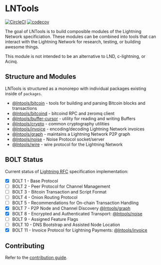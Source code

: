 # LNTools

[![CircleCI](https://circleci.com/gh/altangent/lntools/tree/master.svg?style=shield)](https://circleci.com/gh/altangent/lntools/tree/master)
[![codecov](https://codecov.io/gh/altangent/lntools/branch/master/graph/badge.svg)](https://codecov.io/gh/altangent/lntools)

The goal of LNTools is to build composible modules of the Lightning Network specificiation. These modules can be combined into tools that can interact with the Lightning Network for research, testing, or building awesome things.

This module is not intended to be an alternative to LND, c-lightning, or Acinq.

## Structure and Modules

LNTools is structured as a monorepo with individual packages existing inside of `packages`.

- [@lntools/bitcoin](packages/lntools-bitcoin) - tools for building and parsing Bitcoin blocks and transactions
- [@lntools/bitcoind](packages/lntools-bitcoind) - bitcoind RPC and zeromq client
- [@lntools/buffer-cursor](packages/lntools-buffer-cursor) - utility for reading and writing Buffers
- [@lntools/crypto](packages/lntools-crypto) - common cryptography utilities
- [@lntools/invoice](packages/lntools-invoice) - encoding/decoding Lightning Network invoices
- [@lntools/graph](packages/lntools-graph) - maintains a Lightning Network P2P graph
- [@lntools/noise](packages/lntools-noise) - Noise Protocol socket/server
- [@lntools/wire](packages/lntools-wire) - wire protocol for the Lightning Network

## BOLT Status

Current status of [Lightning RFC](https://github.com/lightningnetwork/lightning-rfc) specification implementation:

- [x] BOLT 1 - Base Protocol
- [ ] BOLT 2 - Peer Protocol for Channel Management
- [ ] BOLT 3 - Bitcoin Transaction and Script Format
- [ ] BOLT 4 - Onion Routing Protocol
- [ ] BOLT 5 - Recommendations for On-chain Transaction Handling
- [x] BOLT 7 - P2P Node and Channel Discovery [@lntools/graph](packages/graph)
- [x] BOLT 8 - Encrypted and Authenticated Transport: [@lntools/noise](packages/lntools-noise)
- [ ] BOLT 9 - Assigned Feature Flags
- [ ] BOLT 10 - DNS Bootstrap and Assisted Node Location
- [x] BOLT 11 - Invoice Protocol for Lightning Payments: [@lntools/invoice](packages/lntools-invoice)

## Contributing

Refer to the [contribution guide](CONTRIBUTING.md).
